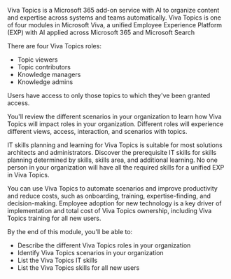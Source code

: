 Viva Topics is a Microsoft 365 add-on service with AI to organize content and expertise across systems and teams automatically. Viva Topics is one of four modules in Microsoft Viva, a unified Employee Experience Platform (EXP) with AI applied across Microsoft 365 and Microsoft Search

There are four Viva Topics roles:

- Topic viewers
- Topic contributors
- Knowledge managers
- Knowledge admins

Users have access to only those topics to which they've been granted access.  

You'll review the different scenarios in your organization to learn how Viva Topics will impact roles in your organization. Different roles will experience different views, access, interaction, and scenarios with topics.

IT skills planning and learning for Viva Topics is suitable for most solutions architects and administrators. Discover the prerequisite IT skills for skills planning determined by skills, skills area, and additional learning. No one person in your organization will have all the required skills for a unified EXP in Viva Topics.  

You can use Viva Topics to automate scenarios and improve productivity and reduce costs, such as onboarding, training, expertise-finding, and decision-making. Employee adoption for new technology is a key driver of implementation and total cost of Viva Topics ownership, including Viva Topics training for all new users.

By the end of this module, you'll be able to:

- Describe the different Viva Topics roles in your organization  
- Identify Viva Topics scenarios in your organization  
- List the Viva Topics IT skills  
- List the Viva Topics skills for all new users
